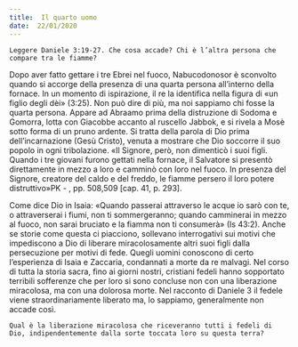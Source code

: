 ```yaml
---
title:  Il quarto uomo
date:  22/01/2020
---
```


`Leggere Daniele 3:19-27. Che cosa accade? Chi è l’altra persona che compare tra le fiamme?`

Dopo aver fatto gettare i tre Ebrei nel fuoco, Nabucodonosor è sconvolto quando si accorge della presenza di una quarta persona all’interno della fornace. In un momento di ispirazione, il re la identifica nella figura di «un figlio degli dèi» (3:25). Non può dire di più, ma noi sappiamo chi fosse la quarta persona. Appare ad Abraamo prima della distruzione di Sodoma e Gomorra, lotta con Giacobbe accanto al ruscello Jabbok, e si rivela a Mosè sotto forma di un pruno ardente. Si tratta della parola di Dio prima dell’incarnazione (Gesù Cristo), venuta a mostrare che Dio soccorre il suo popolo in ogni tribolazione. «Il Signore, però, non dimenticò i suoi figli. Quando i tre giovani furono gettati nella fornace, il Salvatore si presentò direttamente in mezzo a loro e camminò con loro nel fuoco. In presenza del Signore, creatore del caldo e del freddo, le fiamme persero il loro potere distruttivo»PK - , pp. 508,509 [cap. 41, p. 293].

Come dice Dio in Isaia: «Quando passerai attraverso le acque io sarò con te, o attraverserai i fiumi, non ti sommergeranno; quando camminerai in mezzo al fuoco, non sarai bruciato e la fiamma non ti consumerà» (Is 43:2). Anche se storie come questa ci piacciono, sollevano interrogativi sui motivi che impediscono a Dio di liberare miracolosamente altri suoi figli dalla persecuzione per motivi di fede. Quegli uomini conoscono di certo l’esperienza di Isaia e Zaccaria, condannati a morte da re malvagi. Nel corso di tutta la storia sacra, fino ai giorni nostri, cristiani fedeli hanno sopportato terribili sofferenze che per loro si sono concluse non con una liberazione miracolosa, ma con una dolorosa morte. Nel racconto di Daniele 3 il fedele viene straordinariamente liberato ma, lo sappiamo, generalmente non accade così.

`Qual è la liberazione miracolosa che riceveranno tutti i fedeli di Dio, indipendentemente dalla sorte toccata loro su questa terra?`